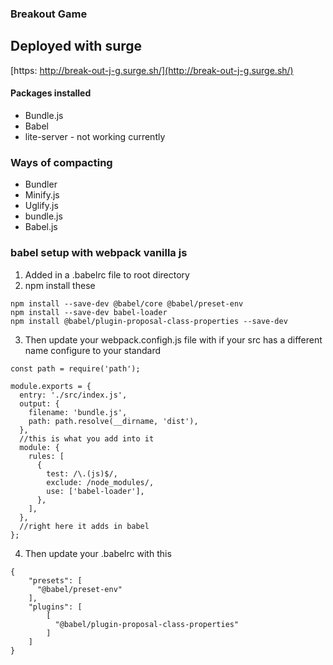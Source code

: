 ### Breakout Game

## Deployed with surge

[https: http://break-out-j-g.surge.sh/](http://break-out-j-g.surge.sh/)

#### Packages installed
* Bundle.js
* Babel
* lite-server - not working currently

### Ways of compacting
* Bundler
* Minify.js
* Uglify.js
* bundle.js
* Babel.js

### babel setup with webpack vanilla js

1. Added in a .babelrc file to root directory
2. npm install these

```
npm install --save-dev @babel/core @babel/preset-env 
npm install --save-dev babel-loader
npm install @babel/plugin-proposal-class-properties --save-dev
```
3. Then update your webpack.configh.js file with if your src has a different name configure to your standard

```
const path = require('path');

module.exports = {
  entry: './src/index.js',
  output: {
    filename: 'bundle.js',
    path: path.resolve(__dirname, 'dist'),
  },
  //this is what you add into it
  module: {
    rules: [
      {
        test: /\.(js)$/,
        exclude: /node_modules/,
        use: ['babel-loader'],
      },
    ],
  },
  //right here it adds in babel
};
```

4. Then update your .babelrc with this 

```
{
    "presets": [
      "@babel/preset-env"
    ],
    "plugins": [
        [
          "@babel/plugin-proposal-class-properties"
        ]
    ]
}
```
